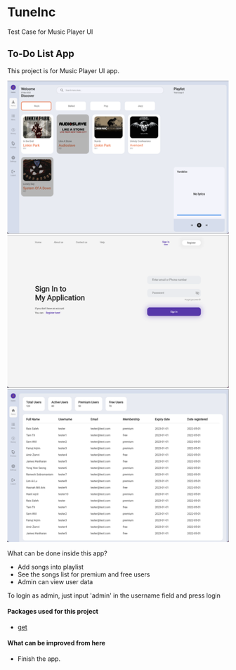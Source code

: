 # TuneInc

Test Case for Music Player UI

## To-Do List App

This project is for Music Player UI app.

![User Home Page](assets/user.png)
![Login Page](assets/login.png)
![Admin Home Page](assets/admin.png)

What can be done inside this app?

- Add songs into playlist
- See the songs list for premium and free users
- Admin can view user data

To login as admin, just input 'admin' in the username field and press login

#### Packages used for this project

- [get](https://pub.dev/packages/get)

#### What can be improved from here

- Finish the app.